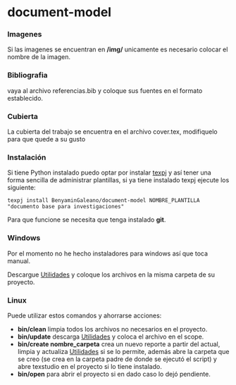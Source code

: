 # document-model

### Imagenes
Si las imagenes se encuentran en **/img/** unicamente es necesario colocar el nombre de la imagen.

### Bibliografia
vaya al archivo referencias.bib y coloque sus fuentes en el formato establecido.

### Cubierta
La cubierta del trabajo se encuentra en el archivo cover.tex, modifiquelo para que quede a su gusto

### Instalación
Si tiene Python instalado puedo optar por instalar [texpj](https://pypi.org/project/texpj/) y así tener una forma sencilla de administrar
plantillas, si ya tiene instalado texpj ejecute los siguiente:

```
texpj install BenyaminGaleano/document-model NOMBRE_PLANTILLA "documento base para investigaciones"
```

Para que funcione se necesita que tenga instalado **git**.

### Windows
Por el momento no he hecho instaladores para windows así que toca manual.

Descargue [Utilidades](https://github.com/BenyaminGaleano/utilidades.git) y coloque los archivos en la misma carpeta de su proyecto.

### Linux
Puede utilizar estos comandos y ahorrarse acciones:
- **bin/clean** limpia todos los archivos no necesarios en el proyecto.
- **bin/update** descarga [Utilidades](https://github.com/BenyaminGaleano/utilidades.git) y coloca el archivo en el scope.
- **bin/create nombre_carpeta** crea un nuevo reporte a partir del actual, limpia y actualiza [Utilidades](https://github.com/BenyaminGaleano/utilidades.git) si se lo permite, además abre la carpeta que se creo (se crea en la carpeta padre de donde se ejecutó el script) y abre texstudio en el proyecto si lo tiene instalado.
- **bin/open** para abrir el proyecto si en dado caso lo dejó pendiente.


